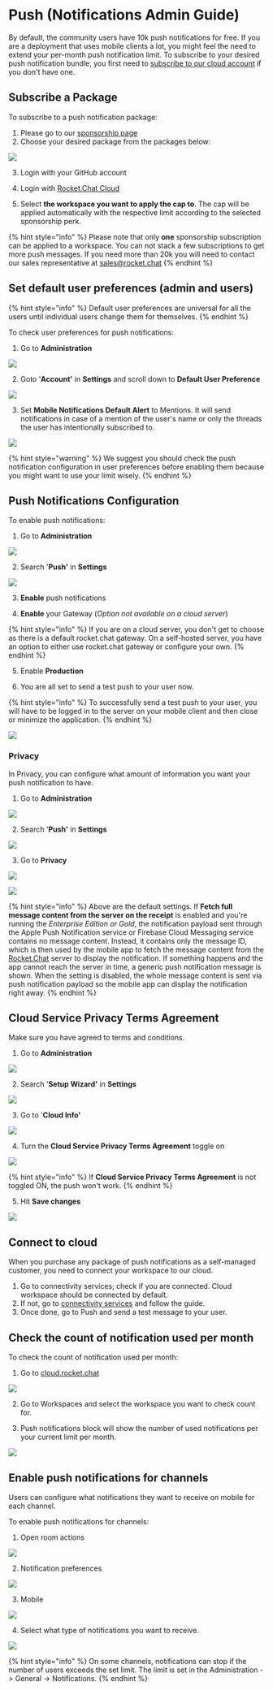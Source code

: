# Push \(Notifications Admin Guide\)

By default, the community users have 10k push notifications for free. If you are a deployment that uses mobile clients a lot, you might feel the need to extend your per-month push notification limit. To subscribe to your desired push notification bundle, you first need to [subscribe to our cloud account](https://docs.rocket.chat/guides/administrator-guides/connectivity-services) if you don't have one.

## Subscribe a Package

To subscribe to a push notification package:

1. Please go to our [sponsorship page](https://sponsorship.rocket.chat/)
2. Choose your desired package from the packages below:

![](../../../.gitbook/assets/image%20%281%29.png)

3. Login with your GitHub account

4. Login with [Rocket.Chat Cloud](https://cloud.rocket.chat/)

5. Select **the workspace you want to apply the cap to**. The cap will be applied automatically with the respective limit according to the selected sponsorship perk.

{% hint style="info" %}
Please note that only **one** sponsorship subscription can be applied to a workspace. You can not stack a few subscriptions to get more push messages. If you need more than 20k you will need to contact our sales representative at [sales@rocket.chat](mailto:sales@rocket.chat)
{% endhint %}

## Set default user preferences \(admin and users\)

{% hint style="info" %}
Default user preferences are universal for all the users until individual users change them for themselves.
{% endhint %}

To check user preferences for push notifications:

1. Go to **Administration**

![](../../../.gitbook/assets/image%20%2830%29.png)

2. Goto '**Account'** in **Settings** and scroll down to **Default User Preference**

![](../../../.gitbook/assets/image%20%2821%29.png)

3. Set **Mobile Notifications Default Alert** to Mentions. It will send notifications in case of a mention of the user's name or only the threads the user has intentionally subscribed to. 

![](../../../.gitbook/assets/image%20%2841%29.png)

{% hint style="warning" %}
We suggest you should check the push notification configuration in user preferences before enabling them because you might want to use your limit wisely.
{% endhint %}

## Push Notifications Configuration

To enable push notifications:

1. Go to **Administration**

![](../../../.gitbook/assets/image%20%2830%29.png)

2. Search '**Push'** in **Settings**

![](../../../.gitbook/assets/image%20%28137%29.png)

3.  **Enable** push notifications

4. **Enable** your Gateway \(_Option not available on a cloud server_\)

{% hint style="info" %}
If you are on a cloud server, you don't get to choose as there is a default rocket.chat gateway. On a self-hosted server, you have an option to either use rocket.chat gateway or configure your own.
{% endhint %}

5. Enable **Production**

6. You are all set to send a test push to your user now.

{% hint style="info" %}
To successfully send a test push to your user, you will have to be logged in to the server on your mobile client and then close or minimize the application.
{% endhint %}

![](../../../.gitbook/assets/image%20%2860%29.png)

### Privacy

In Privacy, you can configure what amount of information you want your push notification to have.

1. Go to **Administration**

![](../../../.gitbook/assets/image%20%2830%29.png)

2. Search '**Push'** in **Settings**

![](../../../.gitbook/assets/image%20%28137%29.png)

3. Go to **Privacy** 

![](../../../.gitbook/assets/image%20%28165%29.png)

![](../../../.gitbook/assets/image%20%2891%29.png)

{% hint style="info" %}
Above are the default settings. If **Fetch full message content from the server on the receipt** is enabled and you're running the _Enterprise Edition or Gold_, the notification payload sent through the Apple Push Notification service or Firebase Cloud Messaging service contains no message content. Instead, it contains only the message ID, which is then used by the mobile app to fetch the message content from the [Rocket.Chat](http://rocket.chat/) server to display the notification. If something happens and the app cannot reach the server in time, a generic push notification message is shown. When the setting is disabled, the whole message content is sent via push notification payload so the mobile app can display the notification right away.
{% endhint %}

## Cloud Service Privacy Terms Agreement

Make sure you have agreed to terms and conditions.

1. Go to **Administration**

![](../../../.gitbook/assets/image%20%2830%29.png)

2. Search '**Setup Wizard'** in **Settings**

![](../../../.gitbook/assets/image%20%28163%29.png)

3. Go to '**Cloud Info'** 

![](../../../.gitbook/assets/image%20%28162%29.png)

4. Turn the **Cloud Service Privacy Terms Agreement** toggle on

![](../../../.gitbook/assets/image%20%28160%29.png)

{% hint style="info" %}
If **Cloud Service Privacy Terms Agreement** is not toggled ON, the push won't work.
{% endhint %}

5. Hit **Save changes**

![](../../../.gitbook/assets/image%20%28156%29.png)

## Connect to cloud

When you purchase any package of push notifications as a self-managed customer, you need to connect your workspace to our cloud.

1. Go to connectivity services; check if you are connected. Cloud workspace should be connected by default. 
2. If not, go to [connectivity services](https://docs.rocket.chat/guides/administrator-guides/connectivity-services) and follow the guide. 
3. Once done, go to Push and send a test message to your user.

## Check the count of notification used per month

To check the count of notification used per month:

1. Go to [cloud.rocket.chat](http://cloud.rocket.chat/)  

![](../../../.gitbook/assets/image%20%28157%29.png)

2. Go to Workspaces and select the workspace you want to check count for.

3. Push notifications block will show the number of used notifications per your current limit per month.

![](../../../.gitbook/assets/image%20%28158%29.png)

## Enable push notifications for channels

Users can configure what notifications they want to receive on mobile for each channel.

To enable push notifications for channels:

1. Open room actions

![](../../../.gitbook/assets/image%20%28161%29.png)

2. Notification preferences

![](../../../.gitbook/assets/image%20%28166%29.png)

3. Mobile

![](../../../.gitbook/assets/image%20%28164%29.png)

4. Select what type of notifications you want to receive.

![](../../../.gitbook/assets/image%20%28159%29.png)

{% hint style="info" %}
On some channels, notifications can stop if the number of users exceeds the set limit. The limit is set in the Administration -&gt; General -&gt; Notifications.
{% endhint %}

